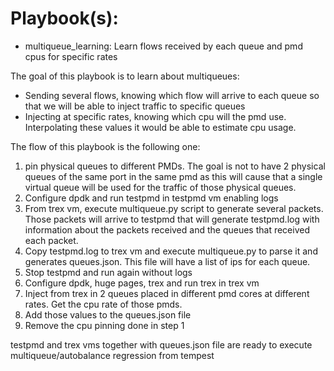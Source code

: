 # Playbook(s):

* multiqueue_learning: Learn flows received by each queue and pmd cpus for specific rates

The goal of this playbook is to learn about multiqueues:
* Sending several flows, knowing which flow will arrive to each queue so that we will be able to inject traffic to
specific queues
* Injecting at specific rates, knowing which cpu will the pmd use. Interpolating these values it would be able to
estimate cpu usage.

The flow of this playbook is the following one:
1. pin physical queues to different PMDs. The goal is not to have 2 physical queues of the same port in the same pmd
as this will cause that a single virtual queue will be used for the traffic of those physical queues.
2. Configure dpdk and run testpmd in testpmd vm enabling logs
3. From trex vm, execute multiqueue.py script to generate several packets. Those packets will arrive to testpmd that
   will generate testpmd.log with information about the packets received and the queues that received each packet.
4. Copy testpmd.log to trex vm and execute multiqueue.py to parse it and generates queues.json. This file will have a
   list of ips for each queue.
5. Stop testpmd and run again without logs
6. Configure dpdk, huge pages, trex and run trex in trex vm
7. Inject from trex in 2 queues placed in different pmd cores at different rates. Get the cpu rate of those pmds.
8. Add those values to the queues.json file
9. Remove the cpu pinning done in step 1

testpmd and trex vms together with queues.json file are ready to execute multiqueue/autobalance regression from
tempest